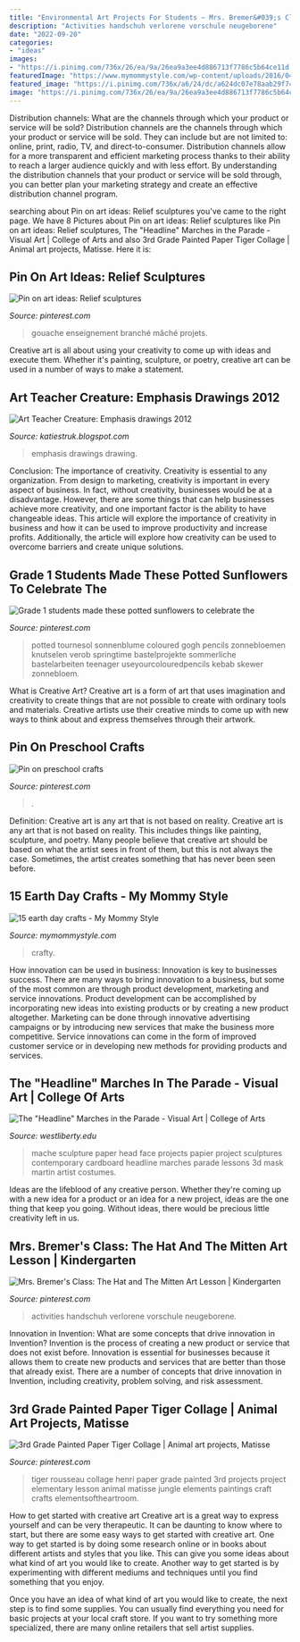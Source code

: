 ```yaml
---
title: "Environmental Art Projects For Students ~ Mrs. Bremer&#039;s Class: The Hat And The Mitten Art Lesson"
description: "Activities handschuh verlorene vorschule neugeborene"
date: "2022-09-20"
categories:
- "ideas"
images:
- "https://i.pinimg.com/736x/26/ea/9a/26ea9a3ee4d886713f7786c5b64ce11d.jpg"
featuredImage: "https://www.mymommystyle.com/wp-content/uploads/2016/04/19-16576-post/magazine-scrap-earth-day-collage.jpg"
featured_image: "https://i.pinimg.com/736x/a6/24/dc/a624dc07e78aab29f740e2590206dbb2.jpg"
image: "https://i.pinimg.com/736x/26/ea/9a/26ea9a3ee4d886713f7786c5b64ce11d.jpg"
---
```



Distribution channels: What are the channels through which your product or service will be sold?
Distribution channels are the channels through which your product or service will be sold. They can include but are not limited to: online, print, radio, TV, and direct-to-consumer. Distribution channels allow for a more transparent and efficient marketing process thanks to their ability to reach a larger audience quickly and with less effort. By understanding the distribution channels that your product or service will be sold through, you can better plan your marketing strategy and create an effective distribution channel program.

	

		
searching about Pin on art ideas: Relief sculptures you've came to the right page. We have 8 Pictures about Pin on art ideas: Relief sculptures like Pin on art ideas: Relief sculptures, The &quot;Headline&quot; Marches in the Parade - Visual Art | College of Arts and also 3rd Grade Painted Paper Tiger Collage | Animal art projects, Matisse. Here it is:
		
    
## Pin On Art Ideas: Relief Sculptures

<img loading=lazy src="https://i.pinimg.com/736x/5c/30/c7/5c30c708aaf2d7947be789552b9b30bc.jpg" onerror="this.onerror=null;this.src='https://tse2.mm.bing.net/th?id=OIP.LuRsdCWpj3UjZCBZ1-PKLAHaJ4&amp;pid=15.1';" alt="Pin on art ideas: Relief sculptures">

_Source: pinterest.com_

>gouache enseignement branché mâché projets. 

	

Creative art is all about using your creativity to come up with ideas and execute them. Whether it's painting, sculpture, or poetry, creative art can be used in a number of ways to make a statement.

    
## Art Teacher Creature: Emphasis Drawings 2012

<img loading=lazy src="http://3.bp.blogspot.com/-j35M9_l3eGk/UedOka3m00I/AAAAAAAAGJI/nt9eGo8v8LA/s1600/IMG_4066.JPG" onerror="this.onerror=null;this.src='https://tse2.mm.bing.net/th?id=OIP.iawKDerSQxo_2NroQLlagAHaLZ&amp;pid=15.1';" alt="Art Teacher Creature: Emphasis drawings 2012">

_Source: katiestruk.blogspot.com_

>emphasis drawings drawing. 

	

Conclusion: The importance of creativity.
Creativity is essential to any organization. From design to marketing, creativity is important in every aspect of business. In fact, without creativity, businesses would be at a disadvantage. However, there are some things that can help businesses achieve more creativity, and one important factor is the ability to have changeable ideas. 
This article will explore the importance of creativity in business and how it can be used to improve productivity and increase profits. Additionally, the article will explore how creativity can be used to overcome barriers and create unique solutions.

    
## Grade 1 Students Made These Potted Sunflowers To Celebrate The

<img loading=lazy src="https://s-media-cache-ak0.pinimg.com/736x/9a/54/0c/9a540cc401efce241368bb9ac2ed1461--homework-chart-paper-sunflowers.jpg" onerror="this.onerror=null;this.src='https://tse1.mm.bing.net/th?id=OIP.rgJ55s70K3SZya-Scdx0CgHaJ3&amp;pid=15.1';" alt="Grade 1 students made these potted sunflowers to celebrate the">

_Source: pinterest.com_

>potted tournesol sonnenblume coloured gogh pencils zonnebloemen knutselen verob springtime bastelprojekte sommerliche bastelarbeiten teenager useyourcolouredpencils kebab skewer zonnebloem. 

	

What is Creative Art?
Creative art is a form of art that uses imagination and creativity to create things that are not possible to create with ordinary tools and materials. Creative artists use their creative minds to come up with new ways to think about and express themselves through their artwork.

    
## Pin On Preschool Crafts

<img loading=lazy src="https://i.pinimg.com/736x/a6/24/dc/a624dc07e78aab29f740e2590206dbb2.jpg" onerror="this.onerror=null;this.src='https://tse2.mm.bing.net/th?id=OIP.7uoElozMYDZjkcNxR5ql4wHaJ3&amp;pid=15.1';" alt="Pin on preschool crafts">

_Source: pinterest.com_

>. 

	

Definition: Creative art is any art that is not based on reality.
Creative art is any art that is not based on reality. This includes things like painting, sculpture, and poetry. Many people believe that creative art should be based on what the artist sees in front of them, but this is not always the case. Sometimes, the artist creates something that has never been seen before.

    
## 15 Earth Day Crafts - My Mommy Style

<img loading=lazy src="https://www.mymommystyle.com/wp-content/uploads/2016/04/19-16576-post/magazine-scrap-earth-day-collage.jpg" onerror="this.onerror=null;this.src='https://tse4.mm.bing.net/th?id=OIP.uou-kWu9q9IC2gcSDfjfDAHaMJ&amp;pid=15.1';" alt="15 earth day crafts - My Mommy Style">

_Source: mymommystyle.com_

>crafty. 

	

How innovation can be used in business:
Innovation is key to businesses success. There are many ways to bring innovation to a business, but some of the most common are through product development, marketing and service innovations. Product development can be accomplished by incorporating new ideas into existing products or by creating a new product altogether. Marketing can be done through innovative advertising campaigns or by introducing new services that make the business more competitive. Service innovations can come in the form of improved customer service or in developing new methods for providing products and services.

    
## The &quot;Headline&quot; Marches In The Parade - Visual Art | College Of Arts

<img loading=lazy src="https://westliberty.edu/art/files/2011/11/p1120413.jpg" onerror="this.onerror=null;this.src='https://tse1.mm.bing.net/th?id=OIP.kNqalkReVWJOwzFvuGO5-QHaKW&amp;pid=15.1';" alt="The &quot;Headline&quot; Marches in the Parade - Visual Art | College of Arts">

_Source: westliberty.edu_

>mache sculpture paper head face projects papier project sculptures contemporary cardboard headline marches parade lessons 3d mask martin artist costumes. 

	

Ideas are the lifeblood of any creative person. Whether they're coming up with a new idea for a product or an idea for a new project, ideas are the one thing that keep you going. Without ideas, there would be precious little creativity left in us.

    
## Mrs. Bremer&#039;s Class: The Hat And The Mitten Art Lesson | Kindergarten

<img loading=lazy src="https://i.pinimg.com/736x/3a/6f/77/3a6f77b43bef4ddb80e1b70c8b0a8297--snow-activities-activities-for-kindergarten.jpg" onerror="this.onerror=null;this.src='https://tse4.mm.bing.net/th?id=OIP.RzE9ntPc0WlsU1MY5_QocQHaJ3&amp;pid=15.1';" alt="Mrs. Bremer&#039;s Class: The Hat and The Mitten Art Lesson | Kindergarten">

_Source: pinterest.com_

>activities handschuh verlorene vorschule neugeborene. 

	

Innovation in Invention: What are some concepts that drive innovation in Invention?
Invention is the process of creating a new product or service that does not exist before. Innovation is essential for businesses because it allows them to create new products and services that are better than those that already exist. There are a number of concepts that drive innovation in Invention, including creativity, problem solving, and risk assessment.

    
## 3rd Grade Painted Paper Tiger Collage | Animal Art Projects, Matisse

<img loading=lazy src="https://i.pinimg.com/736x/26/ea/9a/26ea9a3ee4d886713f7786c5b64ce11d.jpg" onerror="this.onerror=null;this.src='https://tse2.mm.bing.net/th?id=OIP.ZrFlN58pD4OkPq3qAvBsCAHaKs&amp;pid=15.1';" alt="3rd Grade Painted Paper Tiger Collage | Animal art projects, Matisse">

_Source: pinterest.com_

>tiger rousseau collage henri paper grade painted 3rd projects project elementary lesson animal matisse jungle elements paintings craft crafts elementsoftheartroom. 

	

How to get started with creative art
Creative art is a great way to express yourself and can be very therapeutic. It can be daunting to know where to start, but there are some easy ways to get started with creative art.
One way to get started is by doing some research online or in books about different artists and styles that you like. This can give you some ideas about what kind of art you would like to create. Another way to get started is by experimenting with different mediums and techniques until you find something that you enjoy.

Once you have an idea of what kind of art you would like to create, the next step is to find some supplies. You can usually find everything you need for basic projects at your local craft store. If you want to try something more specialized, there are many online retailers that sell artist supplies.

